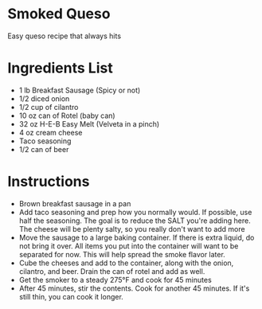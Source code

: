 # Smoked Queso

Easy queso recipe that always hits

# Ingredients List
- 1 lb Breakfast Sausage (Spicy or not)
- 1/2 diced onion
- 1/2 cup of cilantro
- 10 oz can of Rotel (baby can)
- 32 oz H-E-B Easy Melt (Velveta in a pinch)
- 4 oz cream cheese
- Taco seasoning
- 1/2 can of beer

# Instructions
- Brown breakfast sausage in a pan
- Add taco seasoning and prep how you normally would. If possible, use half the seasoning. The goal is to reduce the SALT you're adding here. The cheese will be plenty salty, so you really don't want to add more
- Move the sausage to a large baking container. If there is extra liquid, do not bring it over. All items you put into the container will want to be separated for now. This will help spread the smoke flavor later.
- Cube the cheeses and add to the container, along with the onion, cilantro, and beer. Drain the can of rotel and add as well. 
- Get the smoker to a steady 275&deg;F and cook for 45 minutes
- After 45 minutes, stir the contents. Cook for another 45 minutes. If it's still thin, you can cook it longer. 